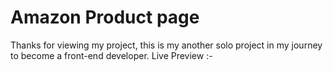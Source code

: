 # Amazon Product page
Thanks for viewing my project, this is my another solo project in my journey to become a front-end developer.
Live Preview :- 
